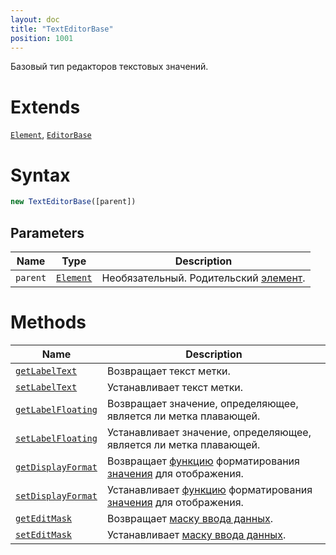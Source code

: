 ```yaml
---
layout: doc
title: "TextEditorBase"
position: 1001
---
```


Базовый тип редакторов текстовых значений.

# Extends

[`Element`](../../Core/Elements/Element), [`EditorBase`](../EditorBase/)

# Syntax

```js
new TextEditorBase([parent])
```

## Parameters

|Name|Type|Description|
|----|----|-----------|
|`parent`|[`Element`](../../Core/Elements/Element)|Необязательный. Родительский [элемент](../../Core/Elements/Element).|

# Methods

|Name|Description|
|----|-----------|
|[`getLabelText`](TextEditorBase.getLabelText/)|Возвращает текст метки.|
|[`setLabelText`](TextEditorBase.setLabelText/)|Устанавливает текст метки.|
|[`getLabelFloating`](TextEditorBase.getLabelFloating/)|Возвращает значение, определяющее, является ли метка плавающей.|
|[`setLabelFloating`](TextEditorBase.setLabelFloating/)|Устанавливает значение, определяющее, является ли метка плавающей.|
|[`getDisplayFormat`](TextEditorBase.getDisplayFormat/)|Возвращает [функцию](../../Core/Script/) форматирования [значения](../EditorBase/EditorBase.getValue/) для отображения.|
|[`setDisplayFormat`](TextEditorBase.setDisplayFormat/)|Устанавливает [функцию](../../Core/Script/) форматирования [значения](../EditorBase/EditorBase.getValue/) для отображения.|
|[`getEditMask`](TextEditorBase.getEditMask/)|Возвращает [маску ввода данных](EditMaskBase/).|
|[`setEditMask`](TextEditorBase.setEditMask/)|Устанавливает [маску ввода данных](EditMaskBase/).|
